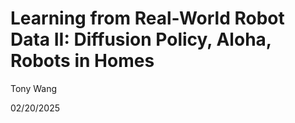 # Learning from Real-World Robot Data II: **Diffusion Policy, Aloha, Robots in Homes**

Tony Wang

02/20/2025



